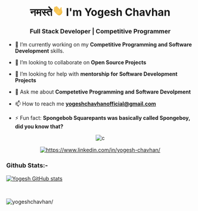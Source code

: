 <h1 align="center">नमस्ते<img src="https://raw.githubusercontent.com/ABSphreak/ABSphreak/master/gifs/Hi.gif" width="30px"> I'm Yogesh Chavhan
<h3 align="center"> Full Stack Developer | Competitive Programmer</h3>
  

- 🔭 I’m currently working on my **Competitive Programming and Software Development** skills.

- 👯 I’m looking to collaborate on **Open Source Projects**

- 🤔 I’m looking for help with **mentorship for Software Development Projects**

- 💬 Ask me about **Competetive Programming and Software Devolpment**

- 📫 How to reach me **yogeshchavhanofficial@gmail.com**

- ⚡ Fun fact: **Spongebob Squarepants was basically called Spongeboy, did you know that?** 
<p align="center"><img src= https://hype.my/wp-content/uploads/2015/02/SpongeBob-SquarePants-Fun-Facts.jpg alt=c width="283" height="216.75"/> </p>


<p align="center">
<a href=https://www.linkedin.com/in/yogesh-chavhan target="blank"><img align="center" src=https://upload.wikimedia.org/wikipedia/commons/e/e9/Linkedin_icon.svg alt="https://www.linkedin.com/in/yogesh-chavhan/" height="20" width="20" /></a>
</p>

### Github Stats:-
[![Yogesh GitHub stats](https://github-readme-stats.vercel.app/api?username=yogeshchavhan&theme=radical)](https://github.com/yogeshchavhan/github-readme-stats)

</br>




<p align="left"> <img src=https://komarev.com/ghpvc/?username=yogeshchavhan alt=yogeshchavhan/> </p>
